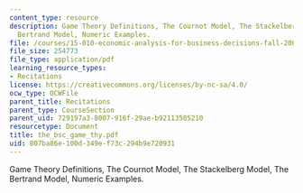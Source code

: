 ```yaml
---
content_type: resource
description: Game Theory Definitions, The Cournot Model, The Stackelberg Model, The
  Bertrand Model, Numeric Examples.
file: /courses/15-010-economic-analysis-for-business-decisions-fall-2004/807ba86e100d349ef73c294b9e720931_the_bsc_game_thy.pdf
file_size: 254773
file_type: application/pdf
learning_resource_types:
- Recitations
license: https://creativecommons.org/licenses/by-nc-sa/4.0/
ocw_type: OCWFile
parent_title: Recitations
parent_type: CourseSection
parent_uid: 729197a3-8007-916f-29ae-b92113505210
resourcetype: Document
title: the_bsc_game_thy.pdf
uid: 807ba86e-100d-349e-f73c-294b9e720931
---
```

Game Theory Definitions, The Cournot Model, The Stackelberg Model, The Bertrand Model, Numeric Examples.